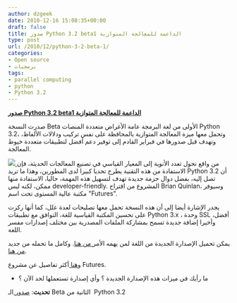 ```yaml
---
author: dzgeek
date: 2010-12-16 15:08:35+00:00
draft: false
title: صدور Python 3.2 beta1 الداعمة للمعالجة المتوازية
type: post
url: /2010/12/python-3-2-beta-1/
categories:
- Open source
- برمجيات
tags:
- parallel computing
- python
- Python 3.2
---
```


[**صدور Python 3.2 beta1 الداعمة للمعالجة المتوازية**](https://www.it-scoop.com/2010/12/python-3-2-beta-1/)


صدرت النسخة Beta الأولى من لغة البرمجة عامة الأغراض متعددة المنصات Python 3.2، وتحمل معها ميزة المعالجة المتوازية بالمحافظة على نفس تركيب ودلالات الألفاظ، وتهدف قبل صدورها في فبراير القادم إلى توفير دعم أفضل لتطبيقات متعددة خيوط المعالجة.

[![](https://www.it-scoop.com/wp-content/uploads/2010/12/python-logo-master-v3-trans-300x101.png)
](https://www.it-scoop.com/2010/12/python-3-2-beta-1/)من واقع تحول تعدد الأنوية إلى المعيار القياسي في تصنيع المعالجات الحديثة، فإن الاستفادة من هذه التقنية يطرح تحديا كبيرا لدى المطورين، وهذا ما تريد Python 3.2 أن تصل إليه، بفضل دوال حزمة جديدة تهدف لتسهيل هذه المهمة، حاليا، الاستفادة منها ممكن، لكنه ليس developer-friendly. المشروع من اقتراح Brian Quinlan، وسيوفر مكتبة عالية المستوى تحت اسم "Futures".

يجدر الإشارة أيضا إلى أن هذه النسخة تحمل معها تصليحات لعدة علل، كما أنها ركزت على تحسين المكتبة القياسية للغة، التوافق مع تطبيقات Python 3.x ، وحدة SSL أفضل، وأخيرا إضافة جديدة تسمح بمشاركة الملفات المصدرية بين مختلف إصدارات مفسر اللغة.

يمكن تحميل الإصدارة الجديدة من اللغة لمن يهمه الأمر[ من هنا](http://www.python.org/download/releases/3.2/). وكامل ما تحمله من جديد[ من هنا](http://docs.python.org/dev/whatsnew/3.2.html).

و[هنا ](http://www.python.org/dev/peps/pep-3148/)أكثر تفاصيل عن مشروع Futures.


- ما رأيك في ميزات هذه الإصدارة الجديدة ؟ وأي إصدارة تستعملها لحد الآن ؟







**تحديث**: [صدور ](http://www.python.org/news/index.html#Mon20Dec201008300200)الـ Beta الثانية من  Python 3.2
